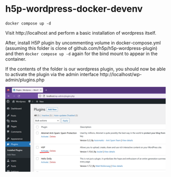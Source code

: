 # h5p-wordpress-docker-devenv

`docker compose up -d`

Visit http://localhost and perform a basic installation of wordpress itself.

After, install H5P plugin by uncommenting volume in docker-compose.yml
(assuming this folder is clone of github.com/h5p/h5p-wordpress-plugin)
and then `docker compose up -d` again for the bind mount to appear in the
container.

If the contents of the folder is our wordpress plugin, you should now be able
to activate the plugin via the admin interface http://localhost/wp-admin/plugins.php

![Alt text](image.png)

